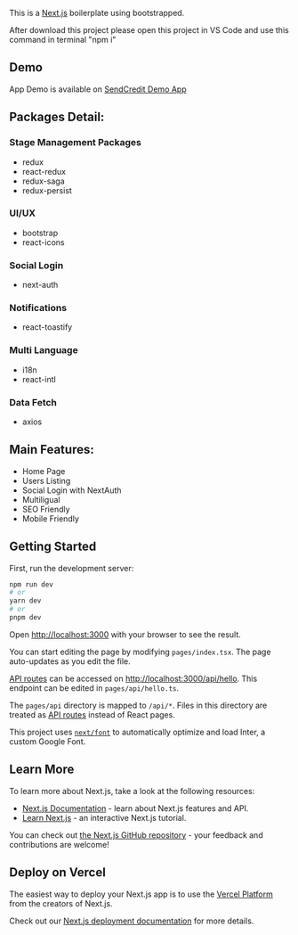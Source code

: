 This is a [Next.js](https://nextjs.org/) boilerplate using bootstrapped. 

After download this project please open this project in VS Code and use this command in terminal "npm i"

## Demo
App Demo is available on [SendCredit Demo App](https://nextjs-boilerplate-aleembeyg.vercel.app/)

## Packages Detail:
### Stage Management Packages
- redux
- react-redux
- redux-saga
- redux-persist
### UI/UX
- bootstrap
- react-icons
### Social Login
- next-auth
### Notifications
- react-toastify
### Multi Language
- i18n
- react-intl
### Data Fetch
- axios

## Main Features:
- Home Page
- Users Listing
- Social Login with NextAuth
- Multiligual
- SEO Friendly
- Mobile Friendly


## Getting Started

First, run the development server:

```bash
npm run dev
# or
yarn dev
# or
pnpm dev
```

Open [http://localhost:3000](http://localhost:3000) with your browser to see the result.

You can start editing the page by modifying `pages/index.tsx`. The page auto-updates as you edit the file.

[API routes](https://nextjs.org/docs/api-routes/introduction) can be accessed on [http://localhost:3000/api/hello](http://localhost:3000/api/hello). This endpoint can be edited in `pages/api/hello.ts`.

The `pages/api` directory is mapped to `/api/*`. Files in this directory are treated as [API routes](https://nextjs.org/docs/api-routes/introduction) instead of React pages.

This project uses [`next/font`](https://nextjs.org/docs/basic-features/font-optimization) to automatically optimize and load Inter, a custom Google Font.

## Learn More

To learn more about Next.js, take a look at the following resources:

- [Next.js Documentation](https://nextjs.org/docs) - learn about Next.js features and API.
- [Learn Next.js](https://nextjs.org/learn) - an interactive Next.js tutorial.

You can check out [the Next.js GitHub repository](https://github.com/vercel/next.js/) - your feedback and contributions are welcome!

## Deploy on Vercel

The easiest way to deploy your Next.js app is to use the [Vercel Platform](https://vercel.com/new?utm_medium=default-template&filter=next.js&utm_source=create-next-app&utm_campaign=create-next-app-readme) from the creators of Next.js.

Check out our [Next.js deployment documentation](https://nextjs.org/docs/deployment) for more details.
